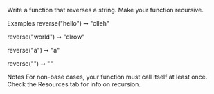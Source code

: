 Write a function that reverses a string. Make your function recursive.

Examples
reverse("hello") ➞ "olleh"

reverse("world") ➞ "dlrow"

reverse("a") ➞ "a"

reverse("") ➞ ""

Notes
For non-base cases, your function must call itself at least once.
Check the Resources tab for info on recursion.